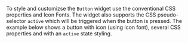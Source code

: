 To style and customizse the `Button` widget use the conventional CSS properties and Icon Fonts.
The widget also supports the CSS pseudo-selector `active` which wlll be triggered when the button is pressed.
The example below shows a button with icon (using icon font), several CSS properties and with an `active` state styling.

<snippet id='button-styling-xml'/>
<snippet id='button-css-styles'/> 
